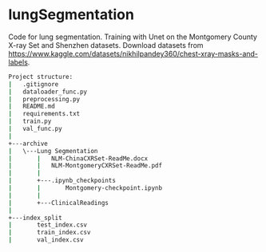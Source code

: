 # lungSegmentation
Code for lung segmentation. Training with Unet on the Montgomery County X-ray Set and Shenzhen datasets.
Download datasets from https://www.kaggle.com/datasets/nikhilpandey360/chest-xray-masks-and-labels.
```bash
Project structure:
|   .gitignore
|   dataloader_func.py
|   preprocessing.py
|   README.md
|   requirements.txt
|   train.py
|   val_func.py
|     
+---archive
|   \---Lung Segmentation
|       |   NLM-ChinaCXRSet-ReadMe.docx
|       |   NLM-MontgomeryCXRSet-ReadMe.pdf
|       |   
|       +---.ipynb_checkpoints
|       |       Montgomery-checkpoint.ipynb
|       |       
|       +---ClinicalReadings
|
+---index_split
|       test_index.csv
|       train_index.csv
|       val_index.csv
```
